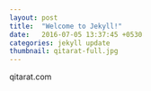 ```yaml
---
layout: post
title:  "Welcome to Jekyll!"
date:   2016-07-05 13:37:45 +0530
categories: jekyll update
thumbnail: qitarat-full.jpg
---
```

qitarat.com
